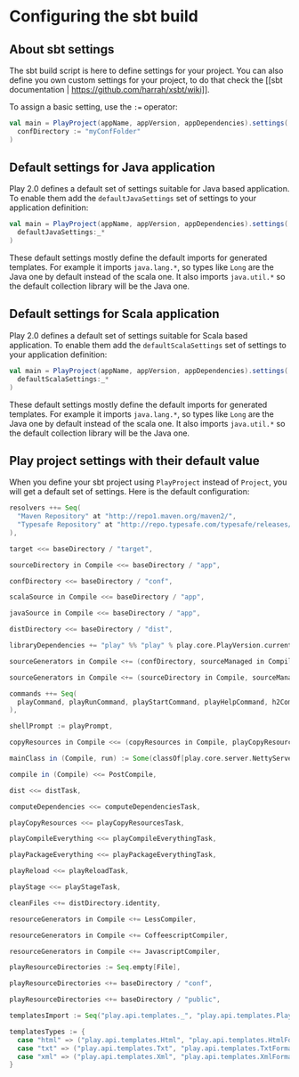 # Configuring the sbt build

## About sbt settings

The sbt build script is here to define settings for your project. You can also define you own custom settings for your project, to do that check the [[sbt documentation | https://github.com/harrah/xsbt/wiki]].

To assign a basic setting, use the `:=` operator:

```scala
val main = PlayProject(appName, appVersion, appDependencies).settings(
  confDirectory := "myConfFolder"     
)
```

## Default settings for Java application

Play 2.0 defines a default set of settings suitable for Java based application. To enable them add the `defaultJavaSettings` set of settings to your application definition:

```scala
val main = PlayProject(appName, appVersion, appDependencies).settings(
  defaultJavaSettings:_*  
)
```

These default settings mostly define the default imports for generated templates. For example it imports `java.lang.*`, so types like `Long` are the Java one by default instead of the scala one. It also imports `java.util.*` so the default collection library will be the Java one.

## Default settings for Scala application

Play 2.0 defines a default set of settings suitable for Scala based application. To enable them add the `defaultScalaSettings` set of settings to your application definition:

```scala
val main = PlayProject(appName, appVersion, appDependencies).settings(
  defaultScalaSettings:_*  
)
```

These default settings mostly define the default imports for generated templates. For example it imports `java.lang.*`, so types like `Long` are the Java one by default instead of the scala one. It also imports `java.util.*` so the default collection library will be the Java one.

## Play project settings with their default value

When you define your sbt project using `PlayProject` instead of `Project`, you will get a default set of settings. Here is the default configuration:

```scala
resolvers ++= Seq(
  "Maven Repository" at "http://repo1.maven.org/maven2/",
  "Typesafe Repository" at "http://repo.typesafe.com/typesafe/releases/"
),

target <<= baseDirectory / "target",

sourceDirectory in Compile <<= baseDirectory / "app",

confDirectory <<= baseDirectory / "conf",

scalaSource in Compile <<= baseDirectory / "app",

javaSource in Compile <<= baseDirectory / "app",

distDirectory <<= baseDirectory / "dist",

libraryDependencies += "play" %% "play" % play.core.PlayVersion.current,

sourceGenerators in Compile <+= (confDirectory, sourceManaged in Compile) map RouteFiles,

sourceGenerators in Compile <+= (sourceDirectory in Compile, sourceManaged in Compile, templatesTypes, templatesImport) map ScalaTemplates,

commands ++= Seq(
  playCommand, playRunCommand, playStartCommand, playHelpCommand, h2Command, classpathCommand, licenseCommand, computeDependenciesCommand
),

shellPrompt := playPrompt,

copyResources in Compile <<= (copyResources in Compile, playCopyResources) map { (r, pr) => r ++ pr },

mainClass in (Compile, run) := Some(classOf[play.core.server.NettyServer].getName),

compile in (Compile) <<= PostCompile,

dist <<= distTask,

computeDependencies <<= computeDependenciesTask,

playCopyResources <<= playCopyResourcesTask,

playCompileEverything <<= playCompileEverythingTask,

playPackageEverything <<= playPackageEverythingTask,

playReload <<= playReloadTask,

playStage <<= playStageTask,

cleanFiles <+= distDirectory.identity,

resourceGenerators in Compile <+= LessCompiler,

resourceGenerators in Compile <+= CoffeescriptCompiler,

resourceGenerators in Compile <+= JavascriptCompiler,

playResourceDirectories := Seq.empty[File],

playResourceDirectories <+= baseDirectory / "conf",

playResourceDirectories <+= baseDirectory / "public",

templatesImport := Seq("play.api.templates._", "play.api.templates.PlayMagic._"),

templatesTypes := {	
  case "html" => ("play.api.templates.Html", "play.api.templates.HtmlFormat")
  case "txt" => ("play.api.templates.Txt", "play.api.templates.TxtFormat")
  case "xml" => ("play.api.templates.Xml", "play.api.templates.XmlFormat")
}

```